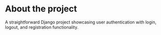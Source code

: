 # About the project

A straightforward Django project showcasing user authentication with login, logout, and registration functionality.
